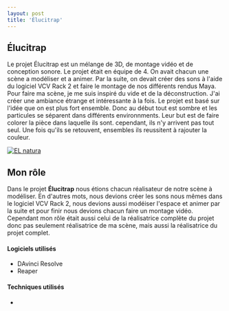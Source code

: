 ```yaml
---
layout: post
title: 'Élucitrap'
---
```





## Élucitrap ##

Le projet Élucitrap est un mélange de 3D, de montage vidéo et de conception sonore. Le projet était en équipe de 4. On avait chacun une scène a modéliser et a animer. Par la suite, on devait créer des sons à l'aide du logiciel VCV Rack 2 et faire le montage de nos différents rendus Maya. Pour faire ma scène, je me suis inspiré du vide et de la déconstruction. J'ai créer une ambiance étrange et intéressante à la fois. Le projet est basé sur l'idée que on est plus fort ensemble. Donc au début tout est sombre et les particules se séparent dans différents environnments. Leur but est de faire colorer la pièce dans laquelle ils sont. cependant, ils n'y arrivent pas tout seul. Une fois qu'ils se retouvent, ensembles ils reussitent à rajouter la couleur.


[![EL natura](http://img.youtube.com/vi/vE-6ZZ8V_pw/![Capture](https://github.com/lauriehoude/Portfolio-Laurie-Houde/assets/89647723/31533f60-c10b-417d-89f9-476190697c05)
)](https://www.youtube.com/watch?v=vE-6ZZ8V_pw)



## Mon rôle ##

Dans le projet **Élucitrap** nous étions chacun réalisateur de notre scène à modéliser. En d'autres mots, nous devions créer les sons nous mêmes dans le logiciel VCV Rack 2, nous devions aussi modéiser l'espace et animer par la suite et pour finir nous devions chacun faire un montage vidéo. Cependant mon rôle était aussi celui de la réalisatrice complète du projet donc pas seulement réalisatrice de ma scène, mais aussi la réalisatrice du projet complet. 




#### Logiciels utilisés ####

- DAvinci Resolve
- Reaper


#### Techniques utilisés  ####

- 
